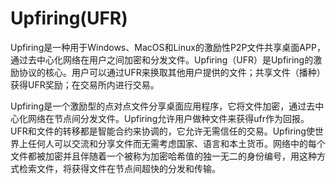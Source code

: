 # 

# Upfiring(UFR)

Upfiring是一种用于Windows、MacOS和Linux的激励性P2P文件共享桌面APP，通过去中心化网络在用户之间加密和分发文件。Upfiring（UFR）是Upfiring的激励协议的核心。用户可以通过UFR来换取其他用户提供的文件；共享文件（播种）获得UFR奖励；在交易所内进行交易。

Upfiring是一个激励型的点对点文件分享桌面应用程序，它将文件加密，通过去中心化网络在节点间分发文件。Upfiring允许用户做种文件来获得ufr作为回报。UFR和文件的转移都是智能合约来协调的，它允许无需信任的交易。Upfiring使世界上任何人可以交流和分享文件而无需考虑国家、语言和本土货币。网络中的每个文件都被加密并且伴随着一个被称为加密哈希值的独一无二的身份编号，用这种方式检索文件，将获得文件在节点间超快的分发和传输。

